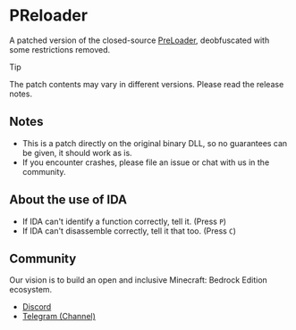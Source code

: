 # PReloader
A patched version of the closed-source [PreLoader](https://github.com/LiteLDev/Preloader), deobfuscated with some restrictions removed.

> [!TIP]
> The patch contents may vary in different versions. Please read the release notes.

## Notes
 - This is a patch directly on the original binary DLL, so no guarantees can be given, it should work as is.
 - If you encounter crashes, please file an issue or chat with us in the community.

## About the use of IDA
 - If IDA can't identify a function correctly, tell it. (Press `P`)
 - If IDA can't disassemble correctly, tell it that too. (Press `C`)

## Community

Our vision is to build an open and inclusive Minecraft: Bedrock Edition ecosystem.

- [Discord](https://discord.gg/fPKVZScPT7)
- [Telegram (Channel)](https://t.me/s/bdsplugins)
